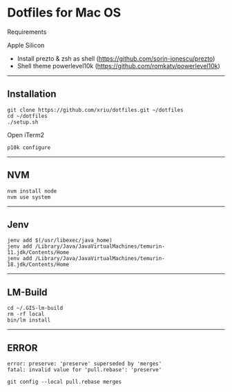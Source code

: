 # Dotfiles for Mac OS

Requirements

Apple Silicon

- Install prezto & zsh as shell (https://github.com/sorin-ionescu/prezto)
- Shell theme powerlevel10k (https://github.com/romkatv/powerlevel10k)

---

## Installation

```
git clone https://github.com/xriu/dotfiles.git ~/dotfiles
cd ~/dotfiles
./setup.sh
```

Open iTerm2

```
p10k configure
```

---

## NVM

```
nvm install node
nvm use system
```

---

## Jenv

```
jenv add $(/usr/libexec/java_home)
jenv add /Library/Java/JavaVirtualMachines/temurin-11.jdk/Contents/Home
jenv add /Library/Java/JavaVirtualMachines/temurin-18.jdk/Contents/Home
```

---

## LM-Build

```
cd ~/.GIS-lm-build
rm -rf local
bin/lm install
```

---

## ERROR

```
error: preserve: 'preserve' superseded by 'merges'
fatal: invalid value for 'pull.rebase': 'preserve'
```

```
git config --local pull.rebase merges
```